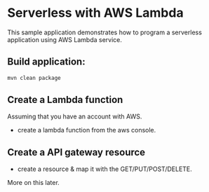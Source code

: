 # Serverless with AWS Lambda
This sample application demonstrates how to program a serverless
application using AWS Lambda service.

## Build application:
```bash
mvn clean package
```

## Create a Lambda function
Assuming that you have an account with AWS. 

- create a lambda function from the aws console.

## Create a API gateway resource

- create a resource & map it with the GET/PUT/POST/DELETE.

More on this later.